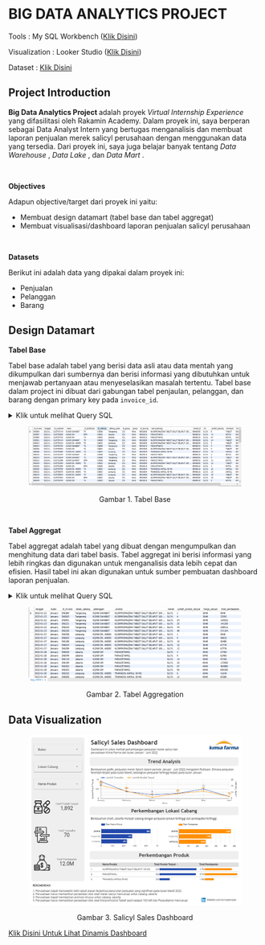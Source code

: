 
# BIG DATA ANALYTICS PROJECT

<p>Tools : My SQL Workbench (<a href="https://drive.google.com/file/d/1__jq2Kb-IODwhJ8bAGbbQn5grlm-MLd-/view?usp=sharing">Klik Disini</a>)</p></p>
<p>Visualization : Looker Studio (<a href="https://lookerstudio.google.com/reporting/f7108010-d63e-4c9c-b010-46cc028a641a">Klik Disini</a>)</p>
<p>Dataset : <a href="https://docs.google.com/spreadsheets/d/1-6Xt7d4Pa_Pk0Vc7Dl2IjR8iDqbHVdmA/edit?usp=sharing&ouid=116627426136462261898&rtpof=true&sd=true">Klik Disini</a> </p>

## Project Introduction

<p> <strong>Big Data Analytics Project </strong> adalah proyek <em> Virtual Internship Experience </em> yang difasilitasi oleh Rakamin Academy. Dalam proyek ini, saya berperan sebagai Data Analyst Intern yang bertugas menganalisis dan membuat laporan penjualan merek salicyl perusahaan dengan menggunakan data yang tersedia. Dari proyek ini, saya juga belajar banyak tentang <em> Data Warehouse </em>, <em> Data Lake </em>, dan <em> Data Mart </em>.</p>

<br>

<strong> Objectives </strong>
<p> Adapun objective/target dari proyek ini yaitu:</p>
<ul>
  <li> Membuat design datamart (tabel base dan tabel aggregat) </li>
  <li> Membuat visualisasi/dashboard laporan penjualan salicyl perusahaan </li>
</ul>

<br>

<strong> Datasets </strong>
<p> Berikut ini adalah data yang dipakai dalam proyek ini:</p>
<ul>
  <li> Penjualan </li>
  <li> Pelanggan </li>
  <li> Barang </li>
</ul>

## Design Datamart
<strong> Tabel Base </strong>
<p>Tabel base adalah tabel yang berisi data asli atau data mentah yang dikumpulkan dari sumbernya dan berisi informasi yang dibutuhkan untuk menjawab pertanyaan atau menyeselasikan masalah tertentu. Tabel base dalam project ini dibuat dari gabungan tabel penjaulan, pelanggan, dan barang dengan primary key pada <code>invoice_id</code>.</p>

<details>
  <summary>Klik untuk melihat Query SQL</summary>
  
```sql
-- Membuat datamart base table penjualan
CREATE TABLE base_table (
SELECT
    pj.id_invoice,
    pj.tanggal,
    pj.id_customer,
    pl.nama,
    pj.id_distributor,
    pj.id_cabang,
    pl.cabang_sales,
    pl.id_group,
    pl.group,
    pj.id_barang,
    b.nama_barang,
    pj.brand_id,
    pj.lini,
    pj.jumlah_barang,
    b.kemasan,
    pj.harga,
    pj.mata_uang
FROM penjualan pj
LEFT JOIN pelanggan pl
	ON pl.id_customer = pj.id_customer
LEFT JOIN barang b
	ON b.kode_barang = pj.id_barang
ORDER BY pj.tanggal
);

-- Menentukan primary key
ALTER TABLE base_table ADD PRIMARY KEY(id_invoice);
```
  
</details>

<figure>
    <img src="/Gambar/Tabel Base.png"
         alt="Tabel Base">
	<figcaption><p align="center">Gambar 1. Tabel Base</p></figcaption>
</figure>


<br>

<strong> Tabel Aggregat </strong>
<p>Tabel aggregat adalah tabel yang dibuat dengan mengumpulkan dan menghitung data dari tabel basis. Tabel aggregat ini berisi informasi yang lebih ringkas dan digunakan untuk menganalisis data lebih cepat dan efisien. Hasil tabel ini akan digunakan untuk sumber pembuatan dashboard laporan penjualan.</p>

<details>
  <summary>Klik untuk melihat Query SQL</summary>
  
```sql
-- Membuat datamart aggregat table penjualan
CREATE TABLE agg_table (
SELECT
    tanggal,
    MONTHNAME(tanggal) AS bulan,
    id_invoice,
    cabang_sales AS lokasi_cabang,
    nama AS pelanggan,
    nama_barang AS produk,
    lini AS merek,
    jumlah_barang AS jumlah_produk_terjual,
    harga AS harga_satuan,
    (jumlah_barang * harga) AS total_pendapatan
FROM base_table
ORDER BY 1, 4, 5, 6, 7, 8, 9, 10
);
```
  
</details>

<figure>
    <img src="/Gambar/Tabel Aggregat.png"
         alt="Tabel Aggregation">
	<figcaption><p align="center">Gambar 2. Tabel Aggregation</p></figcaption>
</figure>

## Data Visualization
<figure>
    <img src="/Gambar/Salicyl Sales Dashboard.png"
         alt="Salicyl Sales Dashboard">
	<figcaption><p align="center">Gambar 3. Salicyl Sales Dashboard</p></figcaption>
</figure>
<a href="https://lookerstudio.google.com/reporting/f7108010-d63e-4c9c-b010-46cc028a641a">Klik Disini Untuk Lihat Dinamis Dashboard</a>
